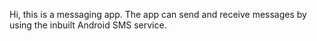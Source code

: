 Hi, this is a messaging app. The app can send and receive messages by using the inbuilt Android SMS service.